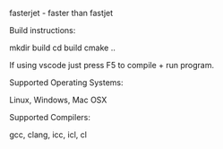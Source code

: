 fasterjet - faster than fastjet

Build instructions:

mkdir build
cd build
cmake ..

If using vscode just press F5 to compile + run program.

Supported Operating Systems:

Linux,
Windows,
Mac OSX

Supported Compilers:

gcc,
clang,
icc,
icl,
cl

